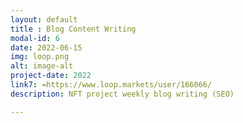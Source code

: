 ```yaml
---
layout: default
title : Blog Content Writing
modal-id: 6
date: 2022-06-15
img: loop.png
alt: image-alt
project-date: 2022
link7: =https://www.loop.markets/user/166066/
description: NFT project weekly blog writing (SEO)

---
```

